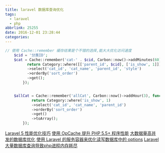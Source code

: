 ```yaml
---
title: laravel 数据库查询优化
tags:
  - laravel
  - php
abbrlink: 25255
date: 2016-12-01 23:28:44
categories:
---
```



```php
// 使用 Cache::remember 缓存结果是个不错的选择,能大大优化访问速度
    $cid = '分类ID';
    $cat = Cache::remember('cat-' . $cid, Carbon::now()->addMinutes(60), function () use ($cid) {
          return Category::where([['parent_id', $cid], ['is_show', 1]])
          ->select('cat_id', 'cat_name', 'parent_id', 'style')
          ->orderBy('sort_order')
          ->get();
        });


    $allCat = Cache::remember('allCat', Carbon::now()->addHour(3), function () {
            return Category::where('is_show', 1)
            ->select('cat_id', 'cat_name', 'parent_id')
            ->orderBy('sort_order')
            ->get()
            ->toArray();
        });
```


[Laravel 5 性能优化技巧](http://www.cnblogs.com/wish123/p/5503870.html)
[使用 OpCache 提升 PHP 5.5+ 程序性能](https://laravel-china.org/topics/301)
[大数据量高并发的数据库优化](http://www.ithao123.cn/content-960653.html)
[使用 Laravel 的服务容器来优化读写数据库中的 options](http://www.tuicool.com/articles/bIVBFj)
[Laravel大量数据库查询导致php进程内存耗尽](http://blog.csdn.net/geniuslinchao/article/details/51491308)
